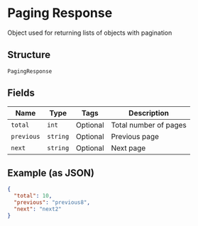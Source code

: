 
# Paging Response

Object used for returning lists of objects with pagination

## Structure

`PagingResponse`

## Fields

| Name | Type | Tags | Description |
|  --- | --- | --- | --- |
| `total` | `int` | Optional | Total number of pages |
| `previous` | `string` | Optional | Previous page |
| `next` | `string` | Optional | Next page |

## Example (as JSON)

```json
{
  "total": 10,
  "previous": "previous8",
  "next": "next2"
}
```

